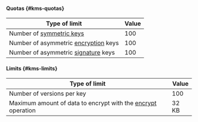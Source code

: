 #### Quotas {#kms-quotas}

| Type of limit | Value |
----- | -----
| Number of [symmetric keys](../../kms/concepts/key.md) | 100 |
| Number of asymmetric [encryption](../../kms/concepts/asymmetric-encryption-key.md) keys | 100 |
| Number of asymmetric [signature](../../kms/concepts/asymmetric-signature-key.md) keys | 100 |

#### Limits {#kms-limits}

| Type of limit | Value |
----- | -----
| Number of versions per key | 100 |
| Maximum amount of data to encrypt with the [encrypt](../../kms/api-ref/SymmetricCrypto/encrypt) operation | 32 KB |
